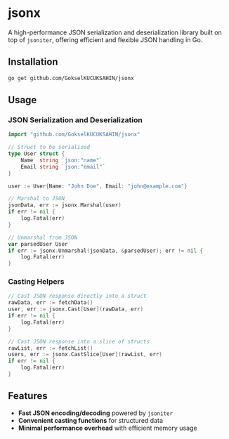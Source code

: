 # jsonx

A high-performance JSON serialization and deserialization library built on top of `jsoniter`, offering efficient and flexible JSON handling in Go.

## Installation

```sh
go get github.com/GokselKUCUKSAHIN/jsonx
```

## Usage

### JSON Serialization and Deserialization

```go
import "github.com/GokselKUCUKSAHIN/jsonx"

// Struct to be serialized
type User struct {
    Name  string `json:"name"`
    Email string `json:"email"`
}

user := User{Name: "John Doe", Email: "john@example.com"}

// Marshal to JSON
jsonData, err := jsonx.Marshal(user)
if err != nil {
    log.Fatal(err)
}

// Unmarshal from JSON
var parsedUser User
if err := jsonx.Unmarshal(jsonData, &parsedUser); err != nil {
    log.Fatal(err)
}
```

### Casting Helpers

```go
// Cast JSON response directly into a struct
rawData, err := fetchData()
user, err := jsonx.Cast[User](rawData, err)
if err != nil {
    log.Fatal(err)
}

// Cast JSON response into a slice of structs
rawList, err := fetchList()
users, err := jsonx.CastSlice[User](rawList, err)
if err != nil {
	log.Fatal(err)
}
```

## Features

- **Fast JSON encoding/decoding** powered by `jsoniter`
- **Convenient casting functions** for structured data
- **Minimal performance overhead** with efficient memory usage

